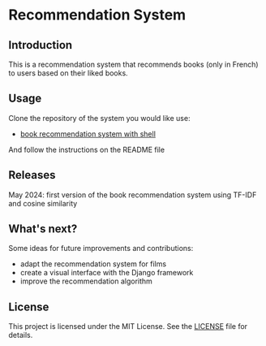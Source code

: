 # Recommendation System

## Introduction

This is a recommendation system that recommends books (only in French) to users based on their liked books.

## Usage

Clone the repository of the system you would like use:
- [book recommendation system with shell](https://github.com/mducos/recommandation_system/tree/main/ShellScript)

And follow the instructions on the README file

## Releases

May 2024: first version of the book recommendation system using TF-IDF and cosine similarity

## What's next?

Some ideas for future improvements and contributions: 
- adapt the recommendation system for films
- create a visual interface with the Django framework
- improve the recommendation algorithm

## License

This project is licensed under the MIT License. See the [LICENSE](LICENSE) file for details.
